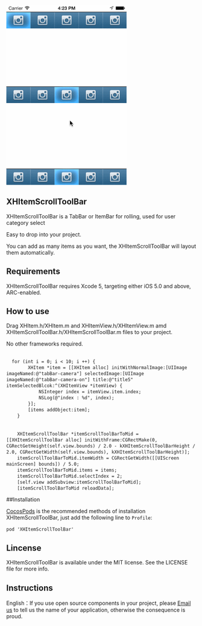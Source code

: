 ![image](https://github.com/JackTeam/XHItemScrollToolBar/raw/master/Screenshots/XHItemScrollToolBar.gif)

## XHItemScrollToolBar
XHItemScrollToolBar is a TabBar or ItemBar for rolling, used for user category select

Easy to drop into your project.

You can add as many items as you want, the XHItemScrollToolBar will layout them automatically.


## Requirements ##

XHItemScrollToolBar requires Xcode 5, targeting either iOS 5.0 and above, ARC-enabled.


## How to use ##
	
Drag XHItem.h/XHItem.m and XHItemView.h/XHItemView.m amd XHItemScrollToolBar.h/XHItemScrollToolBar.m files to your project. 

No other frameworks required.

```objc

  for (int i = 0; i < 10; i ++) {
        XHItem *item = [[XHItem alloc] initWithNormalImage:[UIImage imageNamed:@"tabBar-camera"] selectedImage:[UIImage imageNamed:@"tabBar-camera-on"] title:@"title5" itemSelectedBlcok:^(XHItemView *itemView) {
            NSInteger index = itemView.item.index;
            NSLog(@"index : %d", index);
        }];
        [items addObject:item];
    }
    
    
    XHItemScrollToolBar *itemScrollToolBarToMid = [[XHItemScrollToolBar alloc] initWithFrame:CGRectMake(0, CGRectGetHeight(self.view.bounds) / 2.0 - kXHItemScrollToolBarHeight / 2.0, CGRectGetWidth(self.view.bounds), kXHItemScrollToolBarHeight)];
    itemScrollToolBarToMid.itemWidth = CGRectGetWidth([[UIScreen mainScreen] bounds]) / 5.0;
    itemScrollToolBarToMid.items = items;
    itemScrollToolBarToMid.selectIndex = 2;
    [self.view addSubview:itemScrollToolBarToMid];
    [itemScrollToolBarToMid reloadData];
```

##Installation

[CocosPods](http://cocosPods.org) is the recommended methods of installation XHItemScrollToolBar, just add the following line to `Profile`:

```
pod 'XHItemScrollToolBar'
```


## Lincense ##

XHItemScrollToolBar is available under the MIT license. See the LICENSE file for more info.

## Instructions
         
English：If you use open source components in your project, please [Email us](mailto:xhzengAIB@gmail.com?subject=From%20GitHub%20XHItemScrollToolBar) to tell us the name of your application, otherwise the consequence is proud.

